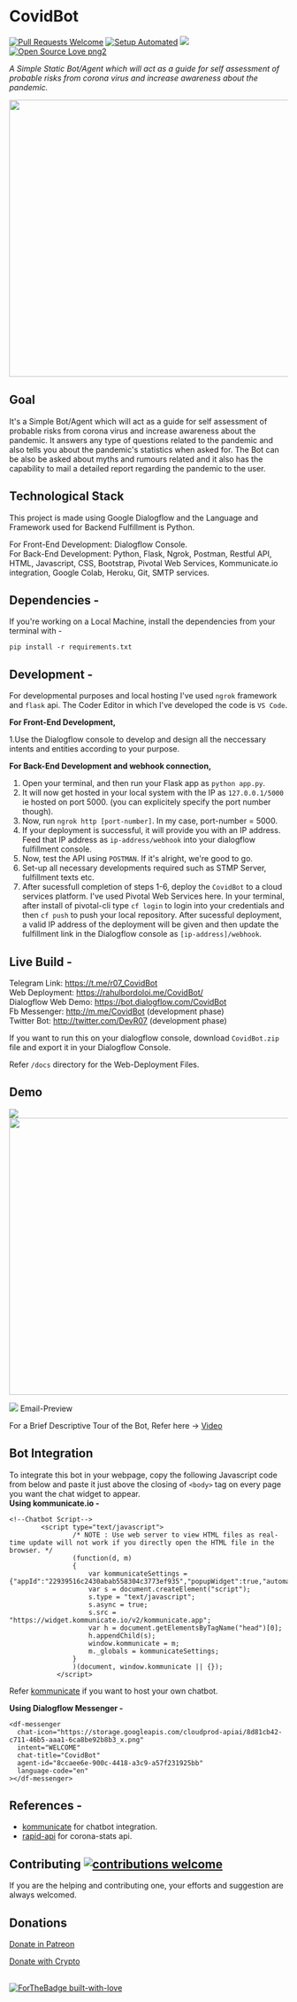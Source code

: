 # CovidBot

[![Pull Requests Welcome](https://img.shields.io/badge/PRs-welcome-brightgreen.svg?style=flat)](http://makeapullrequest.com)
[![Setup Automated](https://img.shields.io/badge/setup-automated-blue?logo=gitpod)](https://gitpod.io/from-referrer/)
![](https://img.shields.io/github/last-commit/rahulbordoloi/pypi-publish?style=flat-square)
[![Open Source Love png2](https://badges.frapsoft.com/os/v2/open-source.png?v=103)](https://github.com/ellerbrock/open-source-badges/)

<i>A Simple Static Bot/Agent which will act as a guide for self assessment of probable risks from corona virus and increase awareness about the pandemic.</i>

<img src="https://github.com/rahulbordoloi/CovidBot/blob/master/corona.jpg" width="800" height="500">

## Goal

It's a Simple Bot/Agent which will act as a guide for self assessment of probable risks from corona virus and increase awareness about the pandemic. It answers any type of questions related to the pandemic and also tells you about the pandemic's statistics when asked for. The Bot can be also be asked about myths and rumours related and it also has the capability to mail a detailed report regarding the pandemic to the user. 

## Technological Stack

This project is made using Google Dialogflow and the Language and Framework used for Backend Fulfillment is Python.

For Front-End Development: Dialogflow Console. <br>
For Back-End Development: Python, Flask, Ngrok, Postman, Restful API, HTML, Javascript, CSS, Bootstrap, Pivotal Web Services, Kommunicate.io integration, Google Colab, Heroku, Git, SMTP services. 

## Dependencies - 

If you're working on a Local Machine, install the dependencies from your terminal with -
 ```
 pip install -r requirements.txt
 ```
 
 ## Development -
 
For developmental purposes and local hosting I've used ```ngrok``` framework and ```flask``` api. The Coder Editor in which I've developed the code is ```VS Code```.

<b>For Front-End Development,</b><br>

1.Use the Dialogflow console to develop and design all the neccessary intents and entities according to your purpose.

<b>For Back-End Development and webhook connection, </b><br>

1. Open your terminal, and then run your Flask app as ```python app.py```.
2. It will now get hosted in your local system with the IP as ```127.0.0.1/5000``` ie hosted on port 5000. (you can explicitely specify the port number though).
3. Now, run ```ngrok http [port-number]```. In my case, port-number = 5000.
4. If your deployment is successful, it will provide you with an IP address. Feed that IP address as ```ip-address/webhook``` into your dialogflow fulfillment console.
5. Now, test the API using ```POSTMAN```. If it's alright, we're good to go.
6. Set-up all necessary developments required such as STMP Server, fulfillment texts etc.
7. After sucessfull completion of steps 1-6, deploy the ```CovidBot``` to a cloud services platform. I've used Pivotal Web Services here. In your terminal, after install of pivotal-cli type ```cf login``` to login into your credentials and then ```cf push``` to push your local repository. After sucessful deployment, a valid IP address of the deployment will be given and then update the fulfillment link in the Dialogflow console as ```[ip-address]/webhook```. 
 
## Live Build -

Telegram Link: https://t.me/r07_CovidBot                                                            
Web Deployment: https://rahulbordoloi.me/CovidBot/ <br>
Dialogflow Web Demo: https://bot.dialogflow.com/CovidBot <br> 
Fb Messenger: http://m.me/CovidBot (development phase) <br>
Twitter Bot: http://twitter.com/DevR07 (development phase) <br>

If you want to run this on your dialogflow console, download ```CovidBot.zip``` file and export it in your Dialogflow Console. <br>

Refer ```/docs``` directory for the Web-Deployment Files.


## Demo

![](web.gif)
<img src="https://github.com/rahulbordoloi/CovidBot/blob/master/ss.JPG" width="800" height="500">

![](emailPreview.JPG)
Email-Preview

For a Brief Descriptive Tour of the Bot, Refer here -> [Video](https://drive.google.com/file/d/1_S9te8Ds85Cn-Pnf9WMIDZx2ywX_8GAC/view?usp=sharing)

## Bot Integration

To integrate this bot in your webpage, copy the following Javascript code from below and paste it just above the closing of ```<body>``` tag on every page you want the chat widget to appear. <br>
<b>Using kommunicate.io -</b>
```
<!--Chatbot Script-->
        <script type="text/javascript">
                /* NOTE : Use web server to view HTML files as real-time update will not work if you directly open the HTML file in the browser. */
                (function(d, m)
                {
                    var kommunicateSettings = {"appId":"22939516c2430abab558304c3773ef935","popupWidget":true,"automaticChatOpenOnNavigation":true};
                    var s = document.createElement("script"); 
                    s.type = "text/javascript"; 
                    s.async = true;
                    s.src = "https://widget.kommunicate.io/v2/kommunicate.app";
                    var h = document.getElementsByTagName("head")[0]; 
                    h.appendChild(s);
                    window.kommunicate = m; 
                    m._globals = kommunicateSettings;
                }
                )(document, window.kommunicate || {});
            </script>
```
Refer [kommunicate](https://kommunicate.io) if you want to host your own chatbot.

<b>Using Dialogflow Messenger -</b>

```<script src="https://www.gstatic.com/dialogflow-console/fast/messenger/bootstrap.js?v=1"></script>
<df-messenger
  chat-icon="https://storage.googleapis.com/cloudprod-apiai/8d81cb42-c711-46b5-aaa1-6ca8be92b8b3_x.png"
  intent="WELCOME"
  chat-title="CovidBot"
  agent-id="8ccaee6e-900c-4418-a3c9-a57f231925bb"
  language-code="en"
></df-messenger>
```

## References -

* [kommunicate](https://kommunicate.io) for chatbot integration.
* [rapid-api](https://rapidapi.com) for corona-stats api.

## Contributing [![contributions welcome](https://img.shields.io/badge/contributions-welcome-brightgreen.svg?style=flat)](https://github.com/dwyl/esta/issues)

If you are the helping and contributing one, your efforts and suggestion are always welcomed.

## Donations

[Donate in Patreon](https://patreon.com/rahulbordoloi) <br>
<div>
  <a class="donate-with-crypto"
     href="https://commerce.coinbase.com/checkout/c2be6faa-ef33-40ea-9a18-6054fe6d75a0">
    Donate with Crypto
  </a>
</div>

<br>

[![ForTheBadge built-with-love](http://ForTheBadge.com/images/badges/built-with-love.svg)](https://GitHub.com/rahulbordoloi/)
